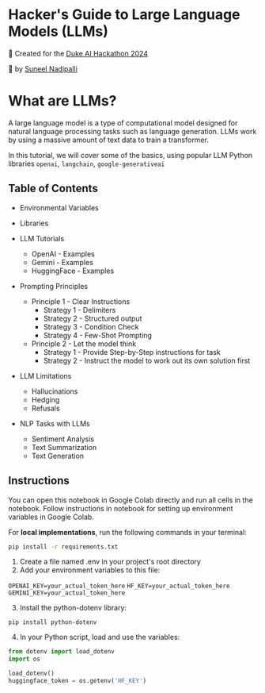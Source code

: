 # Hacker's Guide to Large Language Models (LLMs)

🚀 Created for the [Duke AI Hackathon 2024](https://dukeaihackathon.com/)

👋 by [Suneel Nadipalli](https://www.linkedin.com/in/suneel-n/)

# What are LLMs?

A large language model is a type of computational model designed for natural language processing tasks such as language generation. LLMs work by using a massive amount of text data to train a transformer.

In this tutorial, we will cover some of the basics, using popular LLM Python libraries `openai`, `langchain`, `google-generativeai`

## Table of Contents
* Environmental Variables

* Libraries

* LLM Tutorials
  * OpenAI - Examples
  * Gemini - Examples
  * HuggingFace - Examples
* Prompting Principles
  * Principle 1 - Clear Instructions
    * Strategy 1 - Delimiters
    * Strategy 2 - Structured output
    * Strategy 3 - Condition Check
    * Strategy 4 - Few-Shot Prompting
  * Principle 2 - Let the model think
    * Strategy 1 - Provide Step-by-Step instructions for task
    * Strategy 2 - Instruct the model to work out its own solution first
* LLM Limitations
  * Hallucinations
  * Hedging
  * Refusals
* NLP Tasks with LLMs
  * Sentiment Analysis
  * Text Summarization
  * Text Generation

## Instructions
You can open this notebook in Google Colab directly and run all cells in the notebook. Follow instructions in notebook for setting up environment variables in Google Colab.

For **local implementations**, run the following commands in your terminal:

```bash
pip install -r requirements.txt
```

1. Create a file named .env in your project's root directory
2. Add your environment variables to this file:

`OPENAI_KEY=your_actual_token_here`
`HF_KEY=your_actual_token_here`
`GEMINI_KEY=your_actual_token_here`

3. Install the python-dotenv library:

`pip install python-dotenv`

4. In your Python script, load and use the variables:

```python
from dotenv import load_dotenv
import os

load_dotenv()
huggingface_token = os.getenv('HF_KEY')
```
